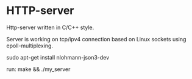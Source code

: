 # HTTP-server
 Http-server written in C/C++ style. 

Server is working on tcp/ipv4 connection based on Linux sockets using epoll-multiplexing.

sudo apt-get install nlohmann-json3-dev

run: make && ./my_server 
